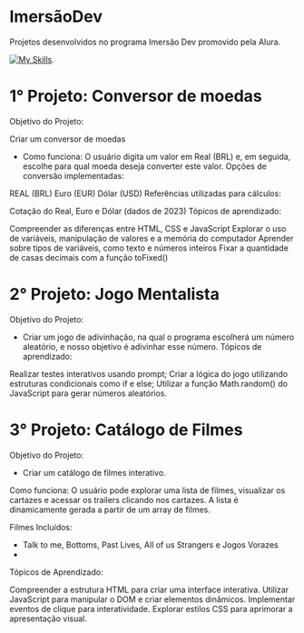 # ImersãoDev 
Projetos desenvolvidos no programa Imersão Dev promovido pela Alura.

[![My Skills](https://skillicons.dev/icons?i=html,css,javascript&theme=light)](https://skillicons.dev).

# 1° Projeto: Conversor de moedas
Objetivo do Projeto:

Criar um conversor de moedas
- Como funciona: O usuário digita um valor em Real (BRL) e, em seguida, escolhe para qual moeda deseja converter este valor. Opções de conversão implementadas:

REAL (BRL)
Euro (EUR)
Dólar (USD)
Referências utilizadas para cálculos:

Cotação do Real, Euro e Dólar (dados de 2023)
Tópicos de aprendizado:

Compreender as diferenças entre HTML, CSS e JavaScript
Explorar o uso de variáveis, manipulação de valores e a memória do computador
Aprender sobre tipos de variáveis, como texto e números inteiros
Fixar a quantidade de casas decimais com a função toFixed()

# 2° Projeto: Jogo Mentalista
Objetivo do Projeto:

- Criar um jogo de adivinhação, na qual o programa escolherá um número aleatório, e nosso objetivo é adivinhar esse número.
Tópicos de aprendizado:

Realizar testes interativos usando prompt;
Criar a lógica do jogo utilizando estruturas condicionais como if e else;
Utilizar a função Math.random() do JavaScript para gerar números aleatórios.

# 3° Projeto: Catálogo de Filmes 
Objetivo do Projeto:

- Criar um catálogo de filmes interativo.

Como funciona: O usuário pode explorar uma lista de filmes, visualizar os cartazes e acessar os trailers clicando nos cartazes. A lista é dinamicamente gerada a partir de um array de filmes.

Filmes Incluídos:
- Talk to me, Bottoms, Past Lives, All of us Strangers e Jogos Vorazes
- 
Tópicos de Aprendizado:

Compreender a estrutura HTML para criar uma interface interativa.
Utilizar JavaScript para manipular o DOM e criar elementos dinâmicos.
Implementar eventos de clique para interatividade.
Explorar estilos CSS para aprimorar a apresentação visual.
